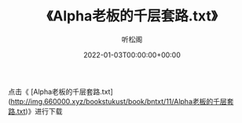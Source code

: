 ﻿---
title:  《Alpha老板的千层套路.txt》
date:   2022-01-03T00:00:00+00:00
author: 听松阁
layout: post
permalink: /Alpha老板的千层套路/
categories: 小说
tags: [小说]
---

点击《 [Alpha老板的千层套路.txt](<a href="http://img.660000.xyz/bookstukust/book/bntxt/11/Alpha" target=_blank>http://img.660000.xyz/bookstukust/book/bntxt/11/Alpha老板的千层套路.txt)》进行下载